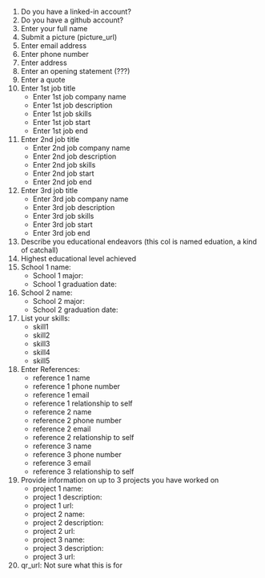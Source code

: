1. Do you have a linked-in account?
2. Do you have a github account?
3. Enter your full name
4. Submit a picture (picture_url)
5. Enter email address
6. Enter phone number
7. Enter address
8. Enter an opening statement (???)
9. Enter a quote
10. Enter 1st job title
    * Enter 1st job company name
    * Enter 1st job description
    * Enter 1st job skills
    * Enter 1st job start
    * Enter 1st job end
11. Enter 2nd job title
    * Enter 2nd job company name
    * Enter 2nd job description
    * Enter 2nd job skills
    * Enter 2nd job start
    * Enter 2nd job end
12. Enter 3rd job title
    * Enter 3rd job company name
    * Enter 3rd job description
    * Enter 3rd job skills
    * Enter 3rd job start
    * Enter 3rd job end
13. Describe you educational endeavors (this col is named eduation, a kind of catchall)
14. Highest educational level achieved
15. School 1 name:
    * School 1 major:
    * School 1 graduation date:
16. School 2 name:
    * School 2 major:
    * School 2 graduation date:
17. List your skills:
    * skill1
    * skill2
    * skill3
    * skill4
    * skill5
18. Enter References:
    * reference 1 name
    * reference 1 phone number
    * reference 1 email
    * reference 1 relationship to self
    * reference 2 name
    * reference 2 phone number
    * reference 2 email
    * reference 2 relationship to self
    * reference 3 name
    * reference 3 phone number
    * reference 3 email
    * reference 3 relationship to self
19. Provide information on up to 3 projects you have worked on
    * project 1 name:
    * project 1 description:
    * project 1 url:
    * project 2 name:
    * project 2 description:
    * project 2 url:   
    * project 3 name:
    * project 3 description:
    * project 3 url:
20. qr_url: Not sure what this is for
    




